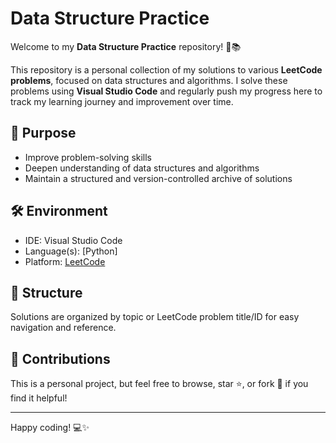 # Data Structure Practice

Welcome to my **Data Structure Practice** repository! 🧠📚

This repository is a personal collection of my solutions to various **LeetCode problems**, focused on data structures and algorithms. I solve these problems using **Visual Studio Code** and regularly push my progress here to track my learning journey and improvement over time.

## 📌 Purpose

- Improve problem-solving skills
- Deepen understanding of data structures and algorithms
- Maintain a structured and version-controlled archive of solutions

## 🛠️ Environment

- IDE: Visual Studio Code
- Language(s): [Python]
- Platform: [LeetCode](https://leetcode.com)

## 📁 Structure

Solutions are organized by topic or LeetCode problem title/ID for easy navigation and reference.

## 🚀 Contributions

This is a personal project, but feel free to browse, star ⭐, or fork 🍴 if you find it helpful!

---

Happy coding! 💻✨
